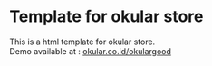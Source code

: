 # Template for okular store

This is a html template for okular store. <br>
Demo available at : [okular.co.id/okulargood](https://okular.co.id/okulargood)
